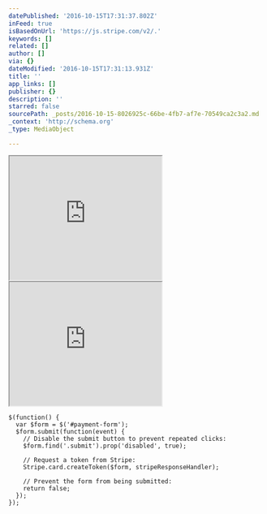 ```yaml
---
datePublished: '2016-10-15T17:31:37.802Z'
inFeed: true
isBasedOnUrl: 'https://js.stripe.com/v2/.'
keywords: []
related: []
author: []
via: {}
dateModified: '2016-10-15T17:31:13.931Z'
title: ''
app_links: []
publisher: {}
description: ''
starred: false
sourcePath: _posts/2016-10-15-8026925c-66be-4fb7-af7e-70549ca2c3a2.md
_context: 'http://schema.org'
_type: MediaObject

---
```

<iframe src="https://the-grid.github.io/ed-userhtml/?g=eJyzKU4uyiwoUSipLEi1VSpJrSjRz0osS4SIKikUFyXbKmWUlBQUW-nrZxXrFZcAxVP1kvNz9cuM9JXsbPQhKu0AwbgZpQ" height="244" style=""></iframe>

<iframe src="https://the-grid.github.io/ed-userhtml/?g=eJyzKU4uyiwoUSipLEi1VSpJrSjRz0osS4SIKtlxKSgElwCZqXrFqSUBpUk5mcUZiUk5qd6plRrqBdnxJanFJfFFPi4BOR5hEYUhAW7m4c7F2RkFphEVRonqmtZcNvoQowC9diTY" height="244" style=""></iframe>

    $(function() {
      var $form = $('#payment-form');
      $form.submit(function(event) {
        // Disable the submit button to prevent repeated clicks:
        $form.find('.submit').prop('disabled', true);
    
        // Request a token from Stripe:
        Stripe.card.createToken($form, stripeResponseHandler);
    
        // Prevent the form from being submitted:
        return false;
      });
    });